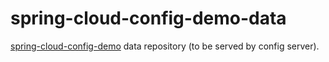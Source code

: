 # spring-cloud-config-demo-data
 
 [spring-cloud-config-demo](https://github.com/s-bortolussi/spring-cloud-config-demo) data repository (to be served by config server).
 

